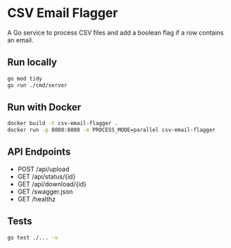 # CSV Email Flagger

A Go service to process CSV files and add a boolean flag if a row contains an email.

## Run locally
```bash
go mod tidy
go run ./cmd/server
```

## Run with Docker
```bash
docker build -t csv-email-flagger .
docker run -p 8080:8080 -e PROCESS_MODE=parallel csv-email-flagger
```

## API Endpoints
- POST /api/upload
- GET /api/status/{id}
- GET /api/download/{id}
- GET /swagger.json
- GET /healthz

## Tests
```bash
go test ./... -v
```

